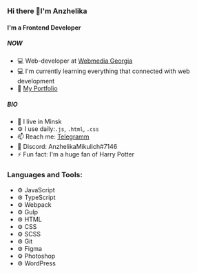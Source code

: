 ### Hi there 👋I'm Anzhelika

#### I'm a Frontend Developer

##### NOW
- 💻 Web-developer at [Webmedia Georgia](https://webmedia.ge/)
- 💻 I'm currently learning everything that connected with web development
- 📌 [My Portfolio](https://github.com/AnzhelikaMikulich/My-Portfolio/blob/master/README.md)


##### BIO

- 🏢 I live in Minsk
- ⚙️ I use daily:`.js`, `.html`, `.css`
- 📫 Reach me: [Telegramm](https://t.me/AnzhelikaMikulich)
- 📌 Discord: AnzhelikaMikulich#7146 
- ⚡️ Fun fact: I'm a huge fan of Harry Potter

### Languages and Tools:

- ⚙️ JavaScript
- ⚙️ TypeScript
- ⚙️ Webpack
- ⚙️ Gulp
- ⚙️ HTML
- ⚙️ CSS
- ⚙️ SCSS
- ⚙️ Git
- ⚙️ Figma
- ⚙️ Photoshop
- ⚙️ WordPress


